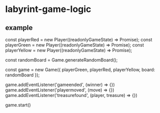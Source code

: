 # labyrint-game-logic

## example

const playerRed = new Player((readonlyGameState) => Promise<move>);
const playerGreen = new Player((readonlyGameState) => Promise<move>);
const playerYellow = new Player((readonlyGameState) => Promise<move>);

const randomBoard = Game.generateRandomBoard();

const game = new Game({ playerGreen, playerRed, playerYellow, board: randomBoard });

game.addEventListener('gameended', (winner) => {})
game.addEventListener('playermoved', (move) => {})
game.addEventListener('treasurefound', (player, treasure) => {})

game.start()
